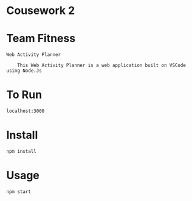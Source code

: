# Cousework 2

# Team Fitness

    Web Activity Planner

        This Web Activity Planner is a web application built on VSCode using Node.Js

# To Run

    localhost:3000

# Install

    npm install

# Usage

    npm start
